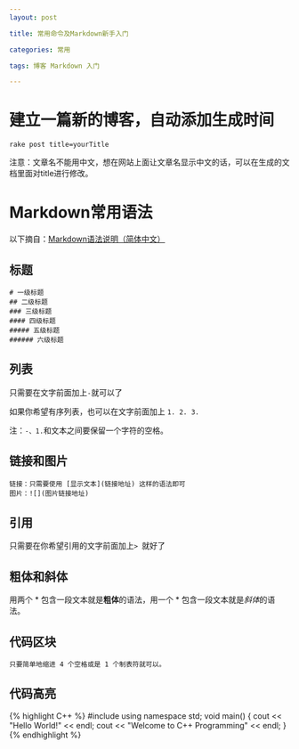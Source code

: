 ```yaml
---
layout: post

title: 常用命令及Markdown新手入门

categories: 常用

tags: 博客 Markdown 入门

---
```


# 建立一篇新的博客，自动添加生成时间
    rake post title=yourTitle
  注意：文章名不能用中文，想在网站上面让文章名显示中文的话，可以在生成的文档里面对title进行修改。


# Markdown常用语法
以下摘自：[Markdown语法说明（简体中文）](http://wowubuntu.com/markdown/)
## 标题
```
# 一级标题
## 二级标题
### 三级标题
#### 四级标题
##### 五级标题
###### 六级标题
```
## 列表
只需要在文字前面加上`-`就可以了

如果你希望有序列表，也可以在文字前面加上 `1. 2. 3.` 

注：`-、1.`和文本之间要保留一个字符的空格。
## 链接和图片
    链接：只需要使用 [显示文本](链接地址) 这样的语法即可
    图片：![](图片链接地址)
## 引用
只需要在你希望引用的文字前面加上`> `就好了
## 粗体和斜体
用两个 * 包含一段文本就是**粗体**的语法，用一个 * 包含一段文本就是*斜体*的语法。
## 代码区块
    只要简单地缩进 4 个空格或是 1 个制表符就可以。

## 代码高亮
{% highlight  C++ %}
#include <iostream>
using namespace std;
void main()
{
  cout << "Hello World!" << endl;
  cout << "Welcome to C++ Programming" << endl;
}
{% endhighlight %}
